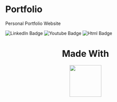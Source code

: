 # Portfolio
Personal Portfolio Website 
<div id="badges">
  <img src="https://img.shields.io/badge/LinkedIn-blue?style=for-the-badge&logo=linkedin&logoColor=white" alt="LinkedIn Badge"/>
  <img src="https://img.shields.io/badge/YouTube-red?style=for-the-badge&logo=youtube&logoColor=white" alt="Youtube Badge"/>
  <img src="https://img.shields.io/badge/Html?logo=html&logoColor=white&style=for-the-badge" alt="Html Badge"/>
  
</div>


<div id="header" align="center">
  <h1>Made With</h1>
  <img src="https://media.giphy.com/media/M4NykXxUE0HAcK7UJ6/giphy.gif" width="100"/>
</div>

